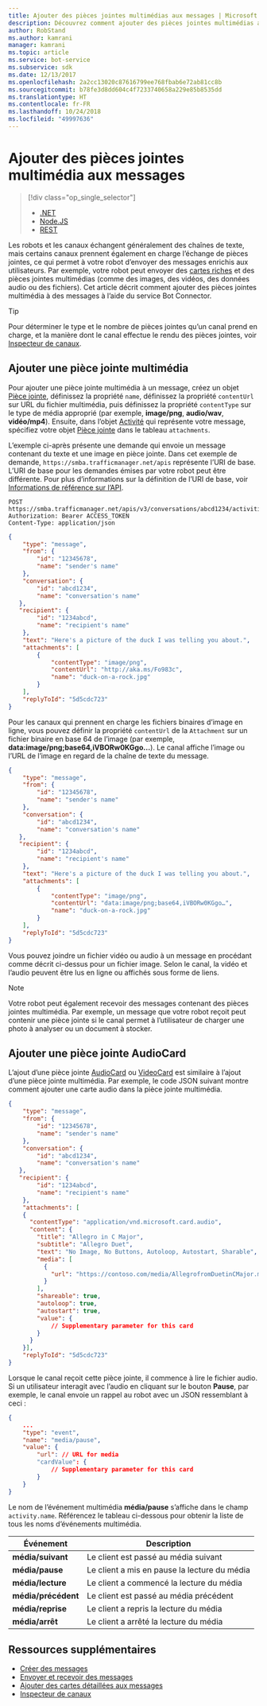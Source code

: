 ```yaml
---
title: Ajouter des pièces jointes multimédias aux messages | Microsoft Docs
description: Découvrez comment ajouter des pièces jointes multimédias aux messages à l’aide du service Bot Connector.
author: RobStand
ms.author: kamrani
manager: kamrani
ms.topic: article
ms.service: bot-service
ms.subservice: sdk
ms.date: 12/13/2017
ms.openlocfilehash: 2a2cc13020c87616799ee768fbab6e72ab81cc8b
ms.sourcegitcommit: b78fe3d8dd604c4f7233740658a229e85b8535dd
ms.translationtype: HT
ms.contentlocale: fr-FR
ms.lasthandoff: 10/24/2018
ms.locfileid: "49997636"
---
```

# <a name="add-media-attachments-to-messages"></a>Ajouter des pièces jointes multimédia aux messages
> [!div class="op_single_selector"]
> - [.NET](../dotnet/bot-builder-dotnet-add-media-attachments.md)
> - [Node.JS](../nodejs/bot-builder-nodejs-send-receive-attachments.md)
> - [REST](../rest-api/bot-framework-rest-connector-add-media-attachments.md)

Les robots et les canaux échangent généralement des chaînes de texte, mais certains canaux prennent également en charge l’échange de pièces jointes, ce qui permet à votre robot d’envoyer des messages enrichis aux utilisateurs. Par exemple, votre robot peut envoyer des [cartes riches](bot-framework-rest-connector-add-rich-cards.md) et des pièces jointes multimédias (comme des images, des vidéos, des données audio ou des fichiers). Cet article décrit comment ajouter des pièces jointes multimédia à des messages à l’aide du service Bot Connector.

> [!TIP]
> Pour déterminer le type et le nombre de pièces jointes qu’un canal prend en charge, et la manière dont le canal effectue le rendu des pièces jointes, voir [Inspecteur de canaux][ChannelInspector].

## <a name="add-a-media-attachment"></a>Ajouter une pièce jointe multimédia  

Pour ajouter une pièce jointe multimédia à un message, créez un objet [Pièce jointe][Attachment], définissez la propriété `name`, définissez la propriété `contentUrl` sur URL du fichier multimédia, puis définissez la propriété `contentType` sur le type de média approprié (par exemple, **image/png**, **audio/wav**, **vidéo/mp4**). Ensuite, dans l’objet [Activité][Activity] qui représente votre message, spécifiez votre objet [Pièce jointe][Attachment] dans le tableau `attachments`. 

L’exemple ci-après présente une demande qui envoie un message contenant du texte et une image en pièce jointe. Dans cet exemple de demande, `https://smba.trafficmanager.net/apis` représente l’URI de base. L’URI de base pour les demandes émises par votre robot peut être différente. Pour plus d’informations sur la définition de l’URI de base, voir [Informations de référence sur l’API](bot-framework-rest-connector-api-reference.md#base-uri).

```http
POST https://smba.trafficmanager.net/apis/v3/conversations/abcd1234/activities/5d5cdc723
Authorization: Bearer ACCESS_TOKEN
Content-Type: application/json
```

```json
{
    "type": "message",
    "from": {
        "id": "12345678",
        "name": "sender's name"
    },
    "conversation": {
        "id": "abcd1234",
        "name": "conversation's name"
   },
   "recipient": {
        "id": "1234abcd",
        "name": "recipient's name"
    },
    "text": "Here's a picture of the duck I was telling you about.",
    "attachments": [
        {
            "contentType": "image/png",
            "contentUrl": "http://aka.ms/Fo983c",
            "name": "duck-on-a-rock.jpg"
        }
    ],
    "replyToId": "5d5cdc723"
}
```

Pour les canaux qui prennent en charge les fichiers binaires d’image en ligne, vous pouvez définir la propriété `contentUrl` de la `Attachment` sur un fichier binaire en base 64 de l’image (par exemple, **data:image/png;base64,iVBORw0KGgo…**). Le canal affiche l’image ou l’URL de l’image en regard de la chaîne de texte du message.

```json
{
    "type": "message",
    "from": {
        "id": "12345678",
        "name": "sender's name"
    },
    "conversation": {
        "id": "abcd1234",
        "name": "conversation's name"
   },
   "recipient": {
        "id": "1234abcd",
        "name": "recipient's name"
    },
    "text": "Here's a picture of the duck I was telling you about.",
    "attachments": [
        {
            "contentType": "image/png",
            "contentUrl": "data:image/png;base64,iVBORw0KGgo…",
            "name": "duck-on-a-rock.jpg"
        }
    ],
    "replyToId": "5d5cdc723"
}
```

Vous pouvez joindre un fichier vidéo ou audio à un message en procédant comme décrit ci-dessus pour un fichier image. Selon le canal, la vidéo et l’audio peuvent être lus en ligne ou affichés sous forme de liens.

> [!NOTE] 
> Votre robot peut également recevoir des messages contenant des pièces jointes multimédia.
> Par exemple, un message que votre robot reçoit peut contenir une pièce jointe si le canal permet à l’utilisateur de charger une photo à analyser ou un document à stocker.

## <a name="add-an-audiocard-attachment"></a>Ajouter une pièce jointe AudioCard

L’ajout d’une pièce jointe [AudioCard](bot-framework-rest-connector-api-reference.md#audiocard-object) ou [VideoCard](bot-framework-rest-connector-api-reference.md#videocard-object) est similaire à l’ajout d’une pièce jointe multimédia. Par exemple, le code JSON suivant montre comment ajouter une carte audio dans la pièce jointe multimédia.

```json
{
    "type": "message",
    "from": {
        "id": "12345678",
        "name": "sender's name"
    },
    "conversation": {
        "id": "abcd1234",
        "name": "conversation's name"
   },
   "recipient": {
        "id": "1234abcd",
        "name": "recipient's name"
    },
    "attachments": [
    {
      "contentType": "application/vnd.microsoft.card.audio",
      "content": {
        "title": "Allegro in C Major",
        "subtitle": "Allegro Duet",
        "text": "No Image, No Buttons, Autoloop, Autostart, Sharable",
        "media": [
          {
            "url": "https://contoso.com/media/AllegrofromDuetinCMajor.mp3"
          }
        ],
        "shareable": true,
        "autoloop": true,
        "autostart": true,
        "value": {
            // Supplementary parameter for this card
        }
      }
    }],
    "replyToId": "5d5cdc723"
}
```

Lorsque le canal reçoit cette pièce jointe, il commence à lire le fichier audio. Si un utilisateur interagit avec l’audio en cliquant sur le bouton **Pause**, par exemple, le canal envoie un rappel au robot avec un JSON ressemblant à ceci :

```json
{
    ...
    "type": "event",
    "name": "media/pause",
    "value": {
        "url": // URL for media
        "cardValue": {
            // Supplementary parameter for this card
        }
    }
}
```

Le nom de l’événement multimédia **média/pause** s’affiche dans le champ `activity.name`. Référencez le tableau ci-dessous pour obtenir la liste de tous les noms d’événements multimédia.

| Événement | Description |
| ---- | ---- |
| **média/suivant** | Le client est passé au média suivant |
| **média/pause** | Le client a mis en pause la lecture du média |
| **média/lecture** | Le client a commencé la lecture du média |
| **média/précédent** | Le client est passé au média précédent |
| **média/reprise** | Le client a repris la lecture du média |
| **média/arrêt** | Le client a arrêté la lecture du média |

## <a name="additional-resources"></a>Ressources supplémentaires

- [Créer des messages](bot-framework-rest-connector-create-messages.md)
- [Envoyer et recevoir des messages](bot-framework-rest-connector-send-and-receive-messages.md)
- [Ajouter des cartes détaillées aux messages](bot-framework-rest-connector-add-rich-cards.md)
- [Inspecteur de canaux][ChannelInspector]

[ChannelInspector]: ../bot-service-channel-inspector.md

[Activity]: bot-framework-rest-connector-api-reference.md#activity-object
[Attachment]: bot-framework-rest-connector-api-reference.md#attachment-object
